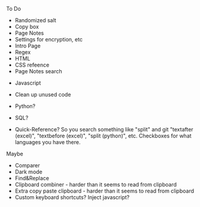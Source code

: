 To Do 
+ Randomized salt
+ Copy box
+ Page Notes
+ Settings for encryption, etc
+ Intro Page
+ Regex
+ HTML
+ CSS refeence 
+ Page Notes search
- Javascript
- Clean up unused code
- Python?
- SQL?

- Quick-Reference? So you search something like "split" and git "textafter (excel)", "textbefore (excel)", "split (python)", etc. Checkboxes for what languages you have there. 

Maybe
- Comparer 
- Dark mode
- Find&Replace
- Clipboard combiner - harder than it seems to read from clipboard
- Extra copy paste clipboard - harder than it seems to read from clipboard
- Custom keyboard shortcuts? Inject javascript? 

